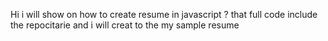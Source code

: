 Hi  i will show on how to create resume in javascript ? that full code include the repocitarie and i will creat to the my sample resume
